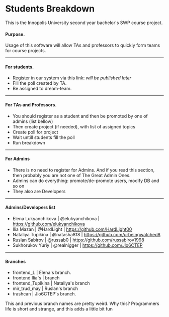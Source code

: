 # Students Breakdown
This is the Innopolis University second year bachelor's SWP course project.

#### Purpose.
Usage of this software will allow TAs and professors to quickly form teams for course projects.

************************************************

#### For students.
- Register in our system via this link: *will be published later*
- Fill the poll created by TA.
- Be assigned to dream-team.

************************************************

#### For TAs and Professors.
- You should register as a student and then be promoted by one of admins (list bellow)
- Then create project (if needed), with list of assigned topics
- Create poll for project
- Wait untill students fill the poll
- Run breakdown

************************************************

#### For Admins
- There is no need to register for Admins. 
  And if you read this section, then probably you are not one of The Great Admin Ones.
- Admins can do everything: promote/de-promote users, modify DB and so on
- They also are Developers

************************************************

#### Admins/Developers list
- Elena Lukyanchikova | @elukyanchikova | https://github.com/elukyanchikova
- Ilia Mazan | @HardLight | https://github.com/HardLight00
- Nataliya Tupikina | @natasha818 | https://github.com/urbeingwatched8
- Ruslan Sabirov | @russab0 | https://github.com/russabirov1998
- Sukhorukov Yuriy | @realnigger | https://github.com/Jlo6CTEP

************************************************

#### Branches
- frontend_L | Elena's branch.
- frontend Ilia's | branch
- frontend_Tupikina | Nataliya's branch
- mir_trud_may | Ruslan's branch
- trashcan | Jlo6CTEP's branch. 

This and previous branch names are pretty weird. 
Why this? Programmers life is short and strange, and this adds a little bit fun

